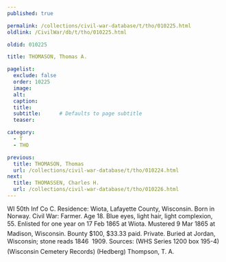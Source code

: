 ```yaml
---
published: true

permalink: /collections/civil-war-database/t/tho/010225.html
oldlink: /CivilWar/db/t/tho/010225.html

oldid: 010225

title: THOMASON, Thomas A.

pagelist:
  exclude: false
  order: 10225
  image: 
  alt:
  caption:
  title:
  subtitle:      # Defaults to page subtitle
  teaser:

category: 
  - T 
  - THO

previous:
  title: THOMASON, Thomas
  url: /collections/civil-war-database/t/tho/010224.html  
next:
  title: THOMASSEN, Charles H.
  url: /collections/civil-war-database/t/tho/010226.html   
---
```

WI 50th Inf Co C. Residence: Wiota, Lafayette County, Wisconsin. Born in Norway. Civil War: Farmer. Age 18. Blue eyes, light hair, light complexion, 5&#146;5&#148;. Enlisted for one year on 17 Feb 1865 at Wiota. Mustered 9 Mar 1865 at Madison, Wisconsin. Bounty $100, $33.33 paid. Private. Buried at Jordan, Wisconsin; stone reads &#147;1846 &#150; 1909&#148;. Sources: (WHS Series 1200 box 195-4) (Wisconsin Cemetery Records) (Hedberg) &#147;Thompson, T. A.&#148;